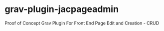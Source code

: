# grav-plugin-jacpageadmin
Proof of Concept Grav Plugin For Front End Page Edit and Creation - CRUD
